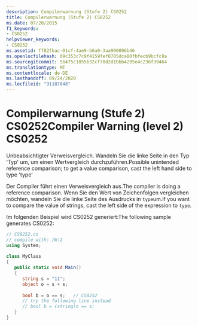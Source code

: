 ```yaml
---
description: Compilerwarnung (Stufe 2) CS0252
title: Compilerwarnung (Stufe 2) CS0252
ms.date: 07/20/2015
f1_keywords:
- CS0252
helpviewer_keywords:
- CS0252
ms.assetid: ff82fbac-01cf-4ae9-b6a0-3aa990096b46
ms.openlocfilehash: 09c353c7c9f4159fef8705dca80fbfecb9bcfc8a
ms.sourcegitcommit: 5b475c1855b32cf78d2d1bbb4295e4c236f39464
ms.translationtype: MT
ms.contentlocale: de-DE
ms.lasthandoff: 09/24/2020
ms.locfileid: "91187848"
---
```

# <a name="compiler-warning-level-2-cs0252"></a><span data-ttu-id="98fd0-103">Compilerwarnung (Stufe 2) CS0252</span><span class="sxs-lookup"><span data-stu-id="98fd0-103">Compiler Warning (level 2) CS0252</span></span>

<span data-ttu-id="98fd0-104">Unbeabsichtigter Verweisvergleich. Wandeln Sie die linke Seite in den Typ 'Typ' um, um einen Wertvergleich durchzuführen.</span><span class="sxs-lookup"><span data-stu-id="98fd0-104">Possible unintended reference comparison; to get a value comparison, cast the left hand side to type 'type'</span></span>  
  
 <span data-ttu-id="98fd0-105">Der Compiler führt einen Verweisvergleich aus.</span><span class="sxs-lookup"><span data-stu-id="98fd0-105">The compiler is doing a reference comparison.</span></span> <span data-ttu-id="98fd0-106">Wenn Sie den Wert von Zeichenfolgen vergleichen möchten, wandeln Sie die linke Seite des Ausdrucks in `type`um.</span><span class="sxs-lookup"><span data-stu-id="98fd0-106">If you want to compare the value of strings, cast the left side of the expression to `type`.</span></span>  
  
 <span data-ttu-id="98fd0-107">Im folgenden Beispiel wird CS0252 generiert:</span><span class="sxs-lookup"><span data-stu-id="98fd0-107">The following sample generates CS0252:</span></span>  
  
```csharp  
// CS0252.cs  
// compile with: /W:2  
using System;  
  
class MyClass  
{  
   public static void Main()  
   {  
      string s = "11";  
      object o = s + s;  
  
      bool b = o == s;   // CS0252  
      // try the following line instead  
      // bool b = (string)o == s;  
   }  
}  
```
